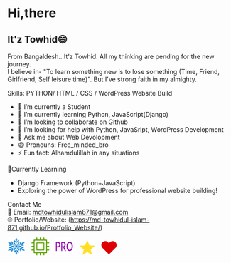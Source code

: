 # Hi,there
## It'z Towhid😄


From Bangaldesh...It'z Towhid. All my thinking are pending for the new journey. <br>
I believe in- "To learn something new is to lose something (Time, Friend, Girlfriend, Self leisure time)". But I've strong faith in my almighty. 

Skills: PYTHON/ HTML / CSS / WordPress Website Build

- 🔭 I’m currently a Student 
- 🌱 I’m currently learning Python, JavaScript(Django)
- 👯 I’m looking to collaborate on Github 
- 🤔 I’m looking for help with Python, JavaSript, WordPress Development 
- 💬 Ask me about Web Devolopment 
- 😄 Pronouns: Free_minded_bro 
- ⚡ Fun fact: Alhamdulillah in any situations

🎁Currently Learning
- Django Framework (Python+JavaScript)
- Exploring the power of WordPress for professional website building!

Contact Me<br>
💌 Email: mdtowhidulislam871@gmail.com<br>
🌐 Portfolio/Website: (https://md-towhidul-islam-871.github.io/Protfolio_Website/) <br>


<a href='https://archiveprogram.github.com/'><img src='https://raw.githubusercontent.com/acervenky/animated-github-badges/master/assets/acbadge.gif' width='40' height='40'></a> <a href='https://docs.github.com/en/developers'><img src='https://raw.githubusercontent.com/acervenky/animated-github-badges/master/assets/devbadge.gif' width='40' height='40'></a> <a href='https://github.com/pricing'><img src='https://raw.githubusercontent.com/acervenky/animated-github-badges/master/assets/pro.gif' width='40' height='40'></a> <a href='https://stars.github.com/'><img src='https://raw.githubusercontent.com/acervenky/animated-github-badges/master/assets/starbadge.gif' width='35' height='35'></a> <a href='https://docs.github.com/en/github/supporting-the-open-source-community-with-github-sponsors'><img src='https://raw.githubusercontent.com/acervenky/animated-github-badges/master/assets/sponsorbadge.gif' width='35' height='35'></a> 
